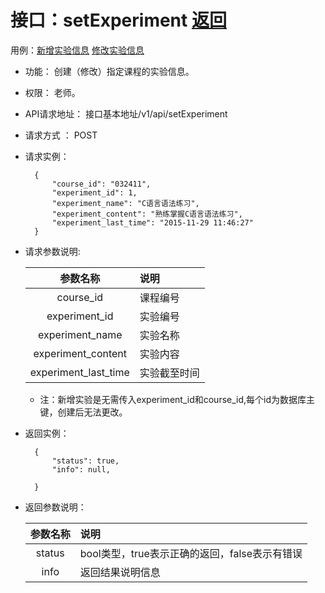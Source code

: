 # 接口：setExperiment  [返回](../../README.md)
用例：[新增实验信息](../用例/新增实验信息.md) [修改实验信息](../用例/修改实验信息.md) 

- 功能：
    创建（修改）指定课程的实验信息。
    
- 权限：
    老师。    
    
- API请求地址： 
    接口基本地址/v1/api/setExperiment

- 请求方式 ：
    POST

- 请求实例：

        {
            "course_id": "032411",
            "experiment_id": 1,
            "experiment_name": "C语言语法练习",
            "experiment_content": "熟练掌握C语言语法练习",
            "experiment_last_time": "2015-11-29 11:46:27"
        }    
    
        
- 请求参数说明:        

  |参数名称|说明|
  |:---------:|:--------------------------------------------------------|      
  |course_id|课程编号|
  |experiment_id|实验编号|  
  |experiment_name|实验名称|
  |experiment_content|实验内容|
  |experiment_last_time|实验截至时间|
  * 注：新增实验是无需传入experiment_id和course_id,每个id为数据库主键，创建后无法更改。
  
- 返回实例：

        {         
            "status": true,
            "info": null,    

        }
 
- 返回参数说明： 
 
  |参数名称|说明|
  |:---------:|:--------------------------------------------------------|      
  |status|bool类型，true表示正确的返回，false表示有错误|
  |info|返回结果说明信息|

